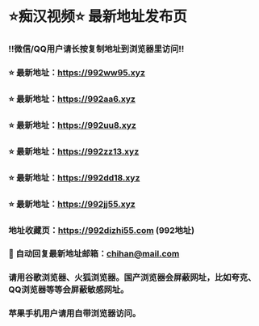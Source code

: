 # ⭐️痴汉视频⭐️ 最新地址发布页

### ‼️微信/QQ用户请长按复制地址到浏览器里访问‼️

### ⭐️ 最新地址：https://992ww95.xyz

### ⭐️ 最新地址：https://992aa6.xyz

### ⭐️ 最新地址：https://992uu8.xyz

### ⭐️ 最新地址：https://992zz13.xyz

### ⭐️ 最新地址：https://992dd18.xyz

### ⭐️ 最新地址：https://992jj55.xyz



### 地址收藏页：https://992dizhi55.com (992地址)
### 📧 自动回复最新地址邮箱：chihan@mail.com
### 请用谷歌浏览器、火狐浏览器。国产浏览器会屏蔽网址，比如夸克、QQ浏览器等等会屏蔽敏感网址。
### 苹果手机用户请用自带浏览器访问。
